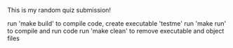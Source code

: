 This is my random quiz submission!

run 'make build' to compile code, create executable 'testme'
run 'make run' to compile and run code
run 'make clean' to remove executable and object files
